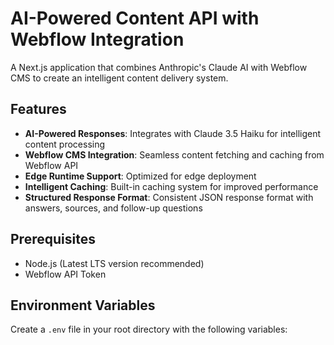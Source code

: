 # AI-Powered Content API with Webflow Integration

A Next.js application that combines Anthropic's Claude AI with Webflow CMS to create an intelligent content delivery system.

## Features

- **AI-Powered Responses**: Integrates with Claude 3.5 Haiku for intelligent content processing
- **Webflow CMS Integration**: Seamless content fetching and caching from Webflow API
- **Edge Runtime Support**: Optimized for edge deployment
- **Intelligent Caching**: Built-in caching system for improved performance
- **Structured Response Format**: Consistent JSON response format with answers, sources, and follow-up questions

## Prerequisites

- Node.js (Latest LTS version recommended)
- Webflow API Token

## Environment Variables

Create a `.env` file in your root directory with the following variables:
